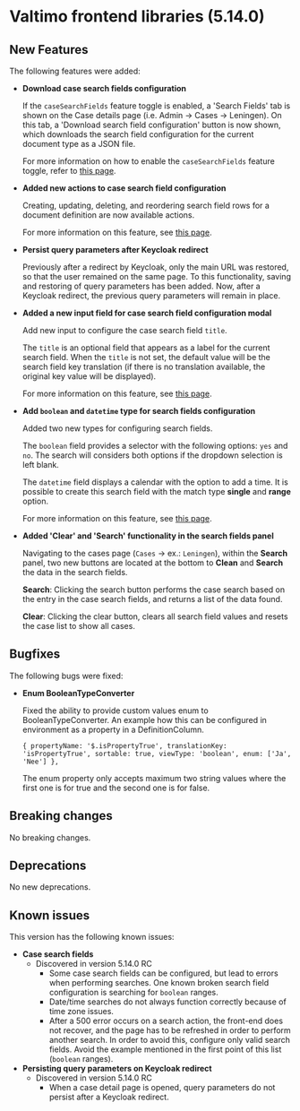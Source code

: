 # Valtimo frontend libraries (5.14.0)

## New Features

The following features were added:

*   **Download case search fields configuration**

    If the `caseSearchFields` feature toggle is enabled, a 'Search Fields' tab is shown on the Case details page (i.e. Admin -> Cases -> Leningen). On this tab, a 'Download search field configuration' button is now shown, which downloads the search field configuration for the current document type as a JSON file.

    For more information on how to enable the `caseSearchFields` feature toggle, refer to [this page](../../../nog-een-plek-geven/reference/feature-toggles.md).
*   **Added new actions to case search field configuration**

    Creating, updating, deleting, and reordering search field rows for a document definition are now available actions.

    For more information on this feature, see [this page](broken-reference).
*   **Persist query parameters after Keycloak redirect**

    Previously after a redirect by Keycloak, only the main URL was restored, so that the user remained on the same page. To this functionality, saving and restoring of query parameters has been added. Now, after a Keycloak redirect, the previous query parameters will remain in place.
*   **Added a new input field for case search field configuration modal**

    Add new input to configure the case search field `title`.

    The `title` is an optional field that appears as a label for the current search field. When the `title` is not set, the default value will be the search field key translation (if there is no translation available, the original key value will be displayed).

    For more information on this feature, see [this page](broken-reference).
*   **Add `boolean` and `datetime` type for search fields configuration**

    Added two new types for configuring search fields.

    The `boolean` field provides a selector with the following options: `yes` and `no`. The search will considers both options if the dropdown selection is left blank.

    The `datetime` field displays a calendar with the option to add a time. It is possible to create this search field with the match type **single** and **range** option.

    For more information on this feature, see [this page](broken-reference).
*   **Added 'Clear' and 'Search' functionality in the search fields panel**

    Navigating to the cases page (`Cases` -> ex.: `Leningen`), within the **Search** panel, two new buttons are located at the bottom to **Clean** and **Search** the data in the search fields.

    **Search**: Clicking the search button performs the case search based on the entry in the case search fields, and returns a list of the data found.

    **Clear**: Clicking the clear button, clears all search field values and resets the case list to show all cases.

## Bugfixes

The following bugs were fixed:

*   **Enum BooleanTypeConverter**

    Fixed the ability to provide custom values enum to BooleanTypeConverter. An example how this can be configured in environment as a property in a DefinitionColumn.

    `{ propertyName: '$.isPropertyTrue', translationKey: 'isPropertyTrue', sortable: true, viewType: 'boolean', enum: ['Ja', 'Nee'] },`

    The enum property only accepts maximum two string values where the first one is for true and the second one is for false.

## Breaking changes

No breaking changes.

## Deprecations

No new deprecations.

## Known issues

This version has the following known issues:

* **Case search fields**
  * Discovered in version 5.14.0 RC
    * Some case search fields can be configured, but lead to errors when performing searches. One known broken search field configuration is searching for `boolean` ranges.
    * Date/time searches do not always function correctly because of time zone issues.
    * After a 500 error occurs on a search action, the front-end does not recover, and the page has to be refreshed in order to perform another search. In order to avoid this, configure only valid search fields. Avoid the example mentioned in the first point of this list (`boolean` ranges).
* **Persisting query parameters on Keycloak redirect**
  * Discovered in version 5.14.0 RC
    * When a case detail page is opened, query parameters do not persist after a Keycloak redirect.
